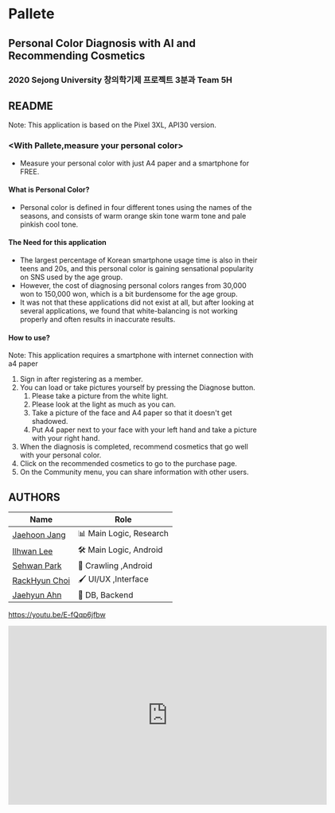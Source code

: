 # Pallete
## Personal Color Diagnosis with AI and Recommending Cosmetics
### 2020 Sejong University 창의학기제 프로젝트 3분과 Team 5H

## README
Note: This application is based on the Pixel 3XL, API30 version.
### <With Pallete,measure your personal color>
- Measure your personal color with just A4 paper and a smartphone for FREE.

#### What is Personal Color?
- Personal color is defined in four different tones using the names of the seasons, and consists of warm orange skin tone warm tone and pale pinkish cool tone.
#### The Need for this application
- The largest percentage of Korean smartphone usage time is also in their teens and 20s, and this personal color is gaining sensational popularity on SNS used by the age group.
- However, the cost of diagnosing personal colors ranges from 30,000 won to 150,000 won, which is a bit burdensome for the age group.
- It was not that these applications did not exist at all, but after looking at several applications, we found that white-balancing is not working properly and often results in inaccurate results.
#### How to use?
Note: This application requires a smartphone with internet connection with a4 paper
1. Sign in after registering as a member.
2. You can load or take pictures yourself by pressing the Diagnose button.
   1) Please take a picture from the white light.
   2) Please look at the light as much as you can.
   3) Take a picture of the face and A4 paper so that it doesn't get shadowed.
   4) Put A4 paper next to your face with your left hand and take a picture with your right hand.
3. When the diagnosis is completed, recommend cosmetics that go well with your personal color.
4. Click on the recommended cosmetics to go to the purchase page.
5. On the Community menu, you can share information with other users.

## AUTHORS

|Name|Role|
|---|---|
|<a href="https://github.com/">Jaehoon Jang</a>|📊 Main Logic, Research|
|<a href="https://github.com/">Ilhwan Lee</a>|🛠 Main Logic, Android|
|<a href="https://github.com/">Sehwan Park</a>|📄 Crawling ,Android|
|<a href="https://github.com/">RackHyun Choi</a>|🖌 UI/UX ,Interface|
|<a href="https://github.com/Jaeyooou">Jaehyun Ahn</a>|📂 DB, Backend|


https://youtu.be/E-fQqp6jfbw 
<iframe width="640" height="360" src="https://youtu.be/E-fQqp6jfbw" frameborder="0" gesture="media" allowfullscreen=""></iframe>
